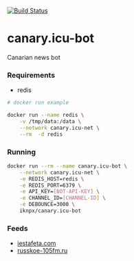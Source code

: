 [![Build Status](https://cloud.drone.io/api/badges/isalikov/canary.icu-bot/status.svg)](https://cloud.drone.io/isalikov/canary.icu-bot)

# canary.icu-bot

Canarian news bot

### Requirements
- redis

```bash
# docker run example

docker run --name redis \
    -v /tmp/data:/data \
    --network canary.icu-net \
    --rm  -d redis
```

### Running
```bash
docker run --rm --name canary.icu-bot \
    --network canary.icu-net \
    -e REDIS_HOST=redis \
    -e REDIS_PORT=6379 \
    -e API_KEY=[BOT-API-KEY] \
    -e CHANNEL_ID=[CHANNEL-ID] \
    -e DEBOUNCE=3000 \
    iknpx/canary.icu-bot
```

### Feeds
- [iestafeta.com](https://iestafeta.com)
- [russkoe-105fm.ru](http://russkoe-105fm.ru)
